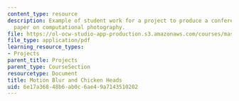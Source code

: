 ```yaml
---
content_type: resource
description: Example of student work for a project to produce a conference quality
  paper on computational photography.
file: https://ol-ocw-studio-app-production.s3.amazonaws.com/courses/mas-531-computational-camera-and-photography-fall-2009/6e17a36848b6ab0c6ae49a7143510202_MITMAS_531F09_proj3_slides.pdf
file_type: application/pdf
learning_resource_types:
- Projects
parent_title: Projects
parent_type: CourseSection
resourcetype: Document
title: Motion Blur and Chicken Heads
uid: 6e17a368-48b6-ab0c-6ae4-9a7143510202
---
```

